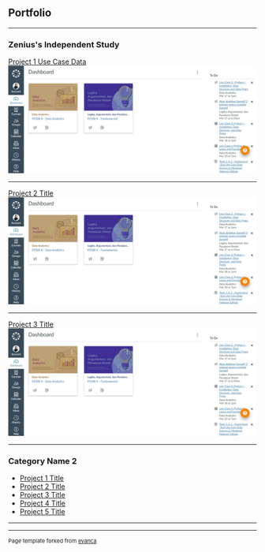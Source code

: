 ## Portfolio

---

### Zenius's Independent Study 

[Project 1 Use Case Data](/sample_page)
<img src="images/dummy_pzsib.jpeg?raw=true"/>

---
[Project 2 Title](/pdf/sample_presentation.pdf)
<img src="images/dummy_pzsib.jpeg?raw=true"/>

---
[Project 3 Title](http://example.com/)
<img src="images/dummy_pzsib.jpeg?raw=true"/>

---

### Category Name 2

- [Project 1 Title](http://example.com/)
- [Project 2 Title](http://example.com/)
- [Project 3 Title](http://example.com/)
- [Project 4 Title](http://example.com/)
- [Project 5 Title](http://example.com/)

---




---
<p style="font-size:11px">Page template forked from <a href="https://github.com/evanca/quick-portfolio">evanca</a></p>
<!-- Remove above link if you don't want to attibute -->
